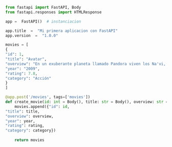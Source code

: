 ﻿```python
from fastapi import FastAPI, Body
from fastapi.responses import HTMLResponse

app =  FastAPI()  # instanciacion

app.title  =  "Mi primera aplicacion con FastAPI"
app.version  =  "1.0.0"

movies = [
{
"id": 1,
"title": "Avatar",
"overview": "En un exuberante planeta llamado Pandora viven los Na'vi, seres que ...",
"year": "2009",
"rating": 7.8,
"category": "Acción"
}
]

@app.post('/movies', tags=['movies'])
def create_movie(id: int = Body(), title: str = Body(), overview: str = Body(), year: int = Body(), rating: float = Body(), category: str = Body()):
	movies.append({"id": id,
"title": title,
"overview": overview,
"year": year,
"rating": rating,
"category": category})
	
	return movies
```

